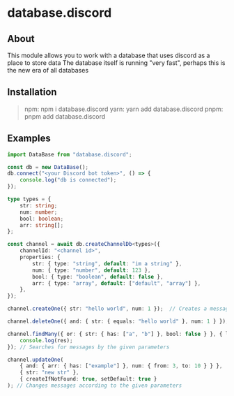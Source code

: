 # database.discord

## About
This module allows you to work with a database that uses discord as a place to store data
The database itself is running "very fast", perhaps this is the new era of all databases

## Installation

> npm: npm i database.discord
> yarn: yarn add database.discord
> pnpm: pnpm add database.discord

## Examples
```typescript
import DataBase from "database.discord";

const db = new DataBase();
db.connect("<your Discord bot token>", () => {
    console.log("db is connected");
});

type types = {
    str: string;
    num: number;
    bool: boolean;
    arr: string[];
};

const channel = await db.createChannelDb<types>({
    channelId: "<channel id>",
    properties: {
        str: { type: "string", default: "im a string" },
        num: { type: "number", default: 123 },
        bool: { type: "boolean", default: false },
        arr: { type: "array", default: ["default", "array"] },
    },
});

channel.createOne({ str: "hello world", num: 1 });  // Сreates a message with the given parameters

channel.deleteOne({ and: { str: { equals: "hello world" }, num: 1 } }); //Deletes the message by the given filter

channel.findMany({ or: { str: { has: ["a", "b"] }, bool: false } }, { limit: 3 }).then((res) => {
    console.log(res);
}); // Searches for messages by the given parameters

channel.updateOne(
    { and: { arr: { has: ["example"] }, num: { from: 3, to: 10 } } },
    { str: "new str" },
    { createIfNotFound: true, setDefault: true }
); // Сhanges messages according to the given parameters
```
